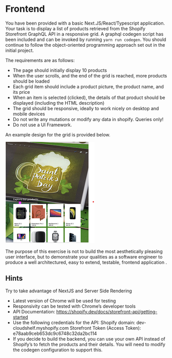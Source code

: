 # Frontend
You have been provided with a basic Next.JS/React/Typescript application. Your task is to
display a list of products retrieved from the Shopify Storefront GraphQL API in a responsive
grid. A graphql codegen script has been included and can be invoked by running `yarn run
codegen`. You should continue to follow the object-oriented programming approach set out in
the initial project.

The requirements are as follows:
- The page should initially display 10 products
- When the user scrolls, and the end of the grid is reached, more products should be
loaded
- Each grid item should include a product picture, the product name, and its price
- When an item is selected (clicked), the details of that product should be displayed
(including the HTML description)
- The grid should be responsive, ideally to work nicely on desktop and mobile devices
- Do not write any mutations or modify any data in shopify. Queries only!
- Do not use a UI Framework.

An example design for the grid is provided below.

![example](fe-example.png)

The purpose of this exercise is not to build the most aesthetically pleasing user interface, but to
demonstrate your qualities as a software engineer to produce a well architectured, easy to
extend, testable, frontend application .

## Hints
Try to take advantage of NextJS and Server Side Rendering
- Latest version of Chrome will be used for testing
- Responsivity can be tested with Chrome’s developer tools
- API Documentation: https://shopify.dev/docs/storefront-api/getting-started
- Use the following credentials for the API:
Shopify domain: dev-cloudshelf.myshopify.com
Storefront Token (Access Token): e78aab9ceb653dc9c6748c32da2bc114
- If you decide to build the backend, you can use your own API instead of Shopify’s to
fetch the products and their details. You will need to modify the codegen configuration to
support this.